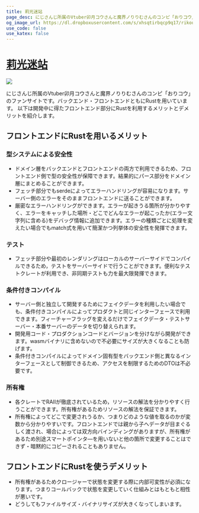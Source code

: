 ```yaml
---
title: 莉光迷站
page_desc: にじさんじ所属のVtuber卯月コウさんと魔界ノりりむさんのコンピ「おりコウ」のファンサイトです。
og_image_url: https://dl.dropboxusercontent.com/s/xhsqtirbqcp9q17/rikou_meitan.png
use_code: false
use_katex: false
---
```


# [莉光迷站](https://rikou-meitan.shuttleapp.rs/)

<img src="https://dl.dropboxusercontent.com/s/bgk0zhcxvng6pre/rikou_meitan_v2.png">

にじさんじ所属のVtuber卯月コウさんと魔界ノりりむさんのコンピ「おりコウ」のファンサイトです。バックエンド・フロントエンドともにRustを用いています。
以下は開発中に得たフロントエンド部分にRustを利用するメリットとデメリットを紹介します。

## フロントエンドにRustを用いるメリット

### 型システムによる安全性

- ドメイン層をバックエンドとフロントエンドの両方で利用できるため、フロントエンド側で型の安全性が保障できます。結果的にパース部分をドメイン層にまとめることができます。
- フェッチ部分でもserdeによってエラーハンドリングが容易になります。サーバー側のエラーをそのままフロントエンドに送ることができます。
- 厳密なエラーハンドリングができます。エラーが起きうる箇所が分かりやすく、エラーをキャッチした場所・どこでどんなエラーが起こったか(エラー文字列に含める)をデバッグ情報に追加できます。エラーの種類ごとに処理を変えたい場合でもmatch式を用いて簡潔かつ列挙体の安全性を発揮できます。

### テスト

- フェッチ部分や最初のレンダリングはローカルのサーバーサイドでコンパイルできるため，テストをサーバーサイドで行うことができます。便利なテストクレートが利用でき、非同期テストも力を最大限発揮できます。

### 条件付きコンパイル

- サーバー側と独立して開発するためにフェイクデータを利用したい場合でも、条件付きコンパイルによってプロダクトと同じインターフェースで利用できます。フィーチャーフラッグを変えるだけでフェイクデータ・テストサーバー・本番サーバーのデータを切り替えられます。
- 開発用コード・プロダクションコードとバージョンを分けながら開発ができます。wasmバイナリに含めないので不必要にサイズが大きくなることも防げます。
- 条件付きコンパイルによってドメイン固有型をバックエンド側と異なるインターフェースとして制御できるため、アクセスを制限するためのDTOは不必要です。

### 所有権

- 各クレートでRAIIが徹底されているため，リソースの解法を分かりやすく行うことができます。所有権があるためリソースの解法を保証できます。
- 所有権によってどこで変更されうるか、つまりどのような値を取るのかが変数から分かりやすいです。フロントエンドでは親から子へデータが目まぐるしく渡され、場合によっては双方向バインディングがありますが、所有権があるため別途スマートポインタ―を用いないと他の箇所で変更することはできず・暗黙的にコピーされることもありません。

## フロントエンドにRustを使うデメリット

- 所有権があるためクロージャーで状態を変更する際に内部可変性が必須になります。つまりコールバックで状態を変更していく仕組みとはもともと相性が悪いです。
- どうしてもファイルサイズ・バイナリサイズが大きくなってしまいます。
